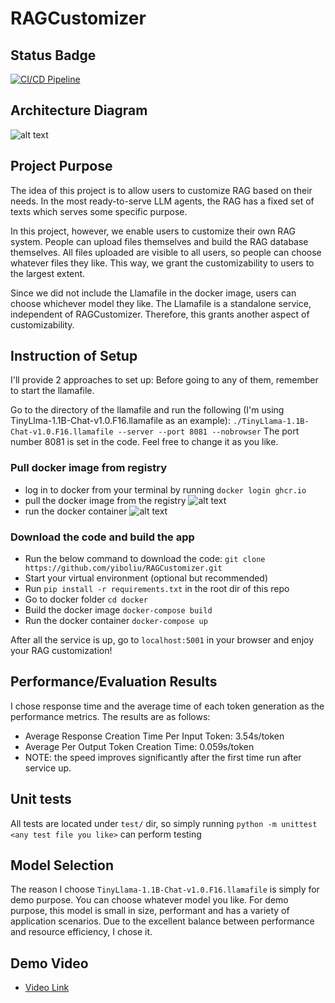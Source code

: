 # RAGCustomizer

## Status Badge

[![CI/CD Pipeline](https://github.com/yiboliu/RAGCustomizer/actions/workflows/ci_cd.yml/badge.svg)](https://github.com/yiboliu/RAGCustomizer/actions/workflows/ci_cd.yml)

## Architecture Diagram
![alt text](https://github.com/yiboliu/RAGCustomizer/blob/main/images/architecture_diagram.png?raw=true)

## Project Purpose

The idea of this project is to allow users to customize RAG based on their needs. 
In the most ready-to-serve LLM agents, the RAG has a fixed set of texts which serves some specific purpose.

In this project, however, we enable users to customize their own RAG system. People can upload files themselves and build the RAG database themselves.
All files uploaded are visible to all users, so people can choose whatever files they like. This way, we grant the customizability to users to the largest extent.

Since we did not include the Llamafile in the docker image, users can choose whichever model they like. 
The Llamafile is a standalone service, independent of RAGCustomizer. 
Therefore, this grants another aspect of customizability.

## Instruction of Setup
I'll provide 2 approaches to set up:
Before going to any of them, remember to start the llamafile. 

Go to the directory of the llamafile and run the following (I'm using TinyLlma-1.1B-Chat-v1.0.F16.llamafile as an example):
``./TinyLlama-1.1B-Chat-v1.0.F16.llamafile --server --port 8081 --nobrowser`` The port number 8081 is set in the code. Feel free to change it as you like.
### Pull docker image from registry
 - log in to docker from your terminal by running ``docker login ghcr.io``
 - pull the docker image from the registry
![alt text](https://github.com/yiboliu/RAGCustomizer/blob/main/images/docker_pull.png?raw=true)
 - run the docker container
![alt text](https://github.com/yiboliu/RAGCustomizer/blob/main/images/docker_run.png?raw=true)

### Download the code and build the app
- Run the below command to download the code:
``git clone https://github.com/yiboliu/RAGCustomizer.git``
- Start your virtual environment (optional but recommended)
- Run ``pip install -r requirements.txt`` in the root dir of this repo
- Go to docker folder ``cd docker``
- Build the docker image ``docker-compose build``
- Run the docker container ``docker-compose up``

After all the service is up, go to ``localhost:5001`` in your browser and enjoy your RAG customization!
## Performance/Evaluation Results
I chose response time and the average time of each token generation as the performance metrics. The results are as follows:
- Average Response Creation Time Per Input Token: 3.54s/token
- Average Per Output Token Creation Time: 0.059s/token
- NOTE: the speed improves significantly after the first time run after service up.
## Unit tests
All tests are located under `test/` dir, so simply running ``python -m unittest <any test file you like>`` can perform testing

## Model Selection
The reason I choose `TinyLlama-1.1B-Chat-v1.0.F16.llamafile` is simply for demo purpose.
You can choose whatever model you like. 
For demo purpose, this model is small in size, performant and has a variety of application scenarios. 
Due to the excellent balance between performance and resource efficiency, I chose it. 

## Demo Video 
- [Video Link](https://duke.box.com/s/0laovm1kf2w7yj2b7omxcf7ozc0asmaz)